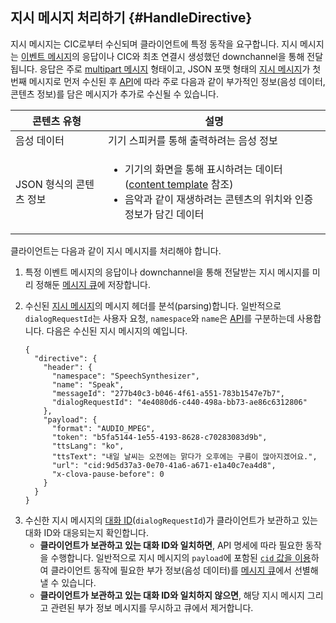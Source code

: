 ## 지시 메시지 처리하기 {#HandleDirective}
지시 메시지는 CIC로부터 수신되며 클라이언트에 특정 동작을 요구합니다. 지시 메시지는 [이벤트 메시지](#SendEvent)의 응답이나 CIC와 최초 연결시 생성했던 downchannel을 통해 전달됩니다. 응답은 주로 [multipart 메시지](/CIC/References/HTTP2_Message_Format.md#MultipartMessage) 형태이고, JSON 포맷 형태의 [지시 메시지](/CIC/CIC_Message_Format.md#Directive)가 첫 번째 메시지로 먼저 수신된 후 [API](/CIC/References/CIC_API.md)에 따라 주로 다음과 같이 부가적인 정보(음성 데이터, 콘텐츠 정보)를 담은 메시지가 추가로 수신될 수 있습니다.

| 콘텐츠 유형            | 설명                                             |
|---------------------|-------------------------------------------------|
| 음성 데이터            | 기기 스피커를 통해 출력하려는 음성 정보                  |
| JSON 형식의 콘텐츠 정보 | <ul><li>기기의 화면을 통해 표시하려는 데이터(<a href="/CIC/References/Content_Templates.md">content template</a> 참조)</li><li>음악과 같이 재생하려는 콘텐츠의 위치와 인증 정보가 담긴 데이터</li></ul> |

클라이언트는 다음과 같이 지시 메시지를 처리해야 합니다.

<ol>
<li><p>특정 이벤트 메시지의 응답이나 downchannel을 통해 전달받는 지시 메시지를 미리 정해둔 <a href="#ManageMessageQ">메시지 큐</a>에 저장합니다.</p>
</li>
<li><p>수신된 <a href="/CIC/References/CIC_Message_Format.html#Directive">지시 메시지</a>의 메시지 헤더를 분석(parsing)합니다. 일반적으로 <code>dialogRequestId</code>는 사용자 요청, <code>namespace</code>와 <code>name</code>은 <a href="/CIC/References/CIC_API.html">API</a>를 구분하는데 사용합니다. 다음은 수신된 지시 메시지의 예입니다.</p>
<pre><code>{
  "directive": {
    "header": {
      "namespace": "SpeechSynthesizer",
      "name": "Speak",
      "messageId": "277b40c3-b046-4f61-a551-783b1547e7b7",
      "dialogRequestId": "4e4080d6-c440-498a-bb73-ae86c6312806"
    },
    "payload": {
      "format": "AUDIO_MPEG",
      "token": "b5fa5144-1e55-4193-8628-c70283083d9b",
      "ttsLang": "ko",
      "ttsText": "내일 날씨는 오전에는 맑다가 오후에는 구름이 많아지겠어요.",
      "url": "cid:9d5d37a3-0e70-41a6-a671-e1a40c7ea4d8",
      "x-clova-pause-before": 0
    }
  }
}
</code></pre>
</li>
<li>수신한 지시 메시지의 <a href="CIC/CIC_Overview.html#DialogModel">대화 ID</a>(<code>dialogRequestId</code>)가 클라이언트가 보관하고 있는 대화 ID와 대응되는지 확인합니다.
<ul>
<li><strong>클라이언트가 보관하고 있는 대화 ID와 일치하면</strong>, API 명세에 따라 필요한 동작을 수행합니다. 일반적으로 지시 메시지의 <code>payload</code>에 포함된 <a href="/CIC/References/APIs/SpeechSynthesizer.html#Speak"><code>cid</code> 값을 이용</a>하여 클라이언트 동작에 필요한 부가 정보(음성 데이터)를 <a href="#ManageMessageQ">메시지 큐</a>에서 선별해 낼 수 있습니다.</li>
<li><strong>클라이언트가 보관하고 있는 대화 ID와 일치하지 않으면</strong>, 해당 지시 메시지 그리고 관련된 부가 정보 메시지를 무시하고 큐에서 제거합니다.</li>
</ul>
</li>
</ol>
